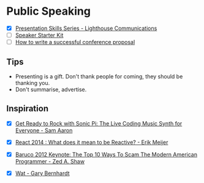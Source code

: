 # Public Speaking

  - [x] [Presentation Skills Series - Lighthouse Communications](https://www.youtube.com/playlist?list=PLcbv9zftX5dac0z5W-rwDfcSKXTCpOCbB)
  - [ ] [Speaker Starter Kit](https://github.com/coryhouse/speaker-starter-kit)
  - [ ] [How to write a successful conference proposal](https://dave.cheney.net/2017/02/12/how-to-write-a-successful-conference-proposal)
  
## Tips

  * Presenting is a gift. Don't thank people for coming, they should be thanking you.
  * Don't summarise, advertise.

## Inspiration

  - [x] [Get Ready to Rock with Sonic Pi: The Live Coding Music Synth for Everyone - Sam Aaron](https://www.youtube.com/watch?v=OLLwG_SN8oo)
  - [x] [React 2014 : What does it mean to be Reactive? - Erik Meijer](https://www.youtube.com/watch?v=sTSQlYX5DU0)
  - [x] [Baruco 2012 Keynote: The Top 10 Ways To Scam The Modern American Programmer - Zed A. Shaw](https://www.youtube.com/watch?v=neI_Pj558CY)
  - [x] [Wat - Gary Bernhardt](https://www.destroyallsoftware.com/talks/wat)
  
